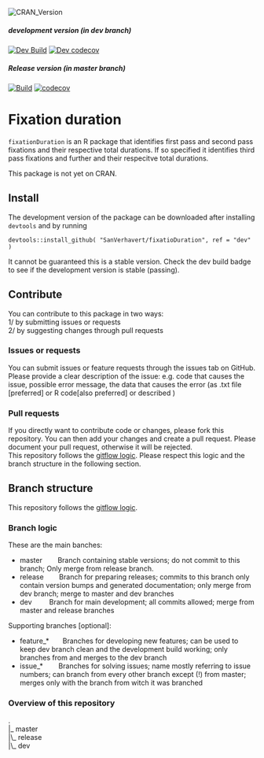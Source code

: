 
![CRAN_Version](http://www.r-pkg.org/badges/version/fixationDuration)  
##### development version (in dev branch)
[![Dev Build](https://travis-ci.org/SanVerhavert/fixationDuration.png?branch=dev)](https://travis-ci.org/SanVerhavert/BTL.CJ) [![Dev codecov](https://codecov.io/gh/SanVerhavert/fixationDuration/branch/dev/graph/badge.svg)](https://codecov.io/gh/SanVerhavert/BTL.CJ)
##### Release version (in master branch)
[![Build](https://travis-ci.org/SanVerhavert/fixationDuration.png?branch=master)](https://travis-ci.org/SanVerhavert/BTL.CJ) [![codecov](https://codecov.io/gh/SanVerhavert/fixationDuration/branch/master/graph/badge.svg)](https://codecov.io/gh/SanVerhavert/BTL.CJ)

# Fixation duration
`fixationDuration` is an R package that identifies first pass and second pass fixations and
 their respective total durations. If so specified it identifies third pass fixations and further and
 their respecitve total durations.  

This package is not yet on CRAN.  

## Install

The development version of the package can be downloaded after installing
`devtools` and by running  
```
devtools::install_github( "SanVerhavert/fixatioDuration", ref = "dev" )
```   
It cannot be guaranteed this is a stable version. Check the dev build badge to see
if the development version is stable (passing).  


## Contribute

You can contribute to this package in two ways:  
1/ by submitting issues or requests  
2/ by suggesting changes through pull requests  

### Issues or requests
You can submit issues or feature requests through the issues tab on GitHub.  
Please provide a clear description of the issue: e.g. code that causes the issue,
possible error message, the data that causes the error (as .txt file [preferred]
or R code[also preferred] or described )

### Pull requests
If you directly want to contribute code or changes, please fork this repository.
You can then add your changes and create a pull request. Please document your
pull request, otherwise it will be rejected.  
This repository follows the [gitflow logic](https://nvie.com/posts/a-successful-git-branching-model/).
Please respect this logic and the branch structure in the following section.

## Branch structure
This repository follows the [gitflow logic](https://nvie.com/posts/a-successful-git-branching-model/).  

### Branch logic
These are the main banches:
- master &nbsp;&nbsp;&nbsp;&nbsp;&nbsp;&nbsp;&nbsp;Branch containing stable versions; do not commit to this branch;
Only merge from release branch.
- release &nbsp;&nbsp;&nbsp;&nbsp;&nbsp;&nbsp;&nbsp;Branch for preparing releases; commits to this branch only contain
version bumps and generated documentation; only merge from dev branch; merge to
master and dev branches
- dev &nbsp;&nbsp;&nbsp;&nbsp;&nbsp;&nbsp;&nbsp;&nbsp;Branch for main development; all commits allowed; merge from master
and release branches  

Supporting branches [optional]:
- feature_*&nbsp;&nbsp;&nbsp;&nbsp;&nbsp;&nbsp;&nbsp;Branches for developing new features; can be used to keep dev
branch clean and the development build working; only branches from and merges to
the dev branch
- issue_*&nbsp;&nbsp;&nbsp;&nbsp;&nbsp;&nbsp;&nbsp;&nbsp;Branches for solving issues; name mostly referring to issue numbers;
can branch from every other branch except (!) from master; merges only with the
branch from witch it was branched

### Overview of this repository

.  
|_ master  
|\\_ release  
|\\_ dev  
